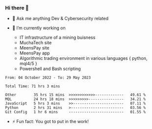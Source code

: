 ### Hi there 👋

- 💬 Ask me anything Dev & Cybersecurity related

- 🔭 I’m currently working on 
     - IT infrastructure of a mining buisness
     - MuchaTech site
     - MeensPay site
     - MeensPay app
     - Algorithmic trading environment in various languages { python, mql4/5 }
     - Powershell and Bash scripting 
 
 
<!--START_SECTION:waka-->

```text
From: 04 October 2022 - To: 29 May 2023

Total Time: 71 hrs 3 mins

Other        35 hrs 15 mins  >>>>>>>>>>>>-------------   49.61 %
MQL          24 hrs 18 mins  >>>>>>>>>----------------   34.21 %
JavaScript   5 hrs 3 mins    >>-----------------------   07.11 %
Python       2 hrs 31 mins   >------------------------   03.56 %
Git Config   1 hr 6 mins     -------------------------   01.55 %
```

<!--END_SECTION:waka-->


- ⚡ Fun fact: You got to put in the work!

<!--
**oswaldmotape/oswaldmotape** is a ✨ _special_ ✨ repository because its `README.md` (this file) appears on your GitHub profile.

Here are some ideas to get you started:

- 🔭 I’m currently working on ...
- 🌱 I’m currently learning ...
- 👯 I’m looking to collaborate on ...
- 🤔 I’m looking for help with ...
- 💬 Ask me about ...
- 📫 How to reach me: ...
- 😄 Pronouns: ...
- ⚡ Fun fact: ...
-->
